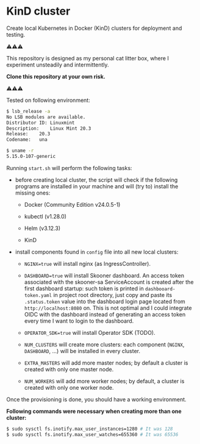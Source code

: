 # KinD cluster

Create local Kubernetes in Docker (KinD) clusters for deployment and testing.

⚠️⚠️⚠️

This repository is designed as my personal cat litter box, where I experiment unsteadily and intermittently.

**Clone this repository at your own risk.**

⚠️⚠️⚠️

Tested on following environment:

```bash
$ lsb_release -a
No LSB modules are available.
Distributor ID:	Linuxmint
Description:	Linux Mint 20.3
Release:	20.3
Codename:	una

$ uname -r
5.15.0-107-generic
```

Running `start.sh` will perform the following tasks:

- before creating local cluster, the script will check if the following programs 
  are installed in your machine and will (try to) install the missing ones:

  - Docker (Community Edition v24.0.5-1)

  - kubectl (v1.28.0)

  - Helm (v3.12.3)

  - KinD

- install components found in `config` file into all new local clusters:

  - `NGINX=true` will install nginx (as IngressController).

  - `DASHBOARD=true` will install Skooner dashboard. An access token associated with the skooner-sa ServiceAccount is created after the first dashboard startup: such token is printed in `dashbooard-token.yaml` in project root directory, just copy and paste its `.status.token` value into the dashboard login page located from `http://localhost:8080` on.
This is not optimal and I could integrate OIDC with the dashboard instead of generating an access token every time I want to login to the dashboard.

  - `OPERATOR_SDK=true` will install Operator SDK (TODO).

  - `NUM_CLUSTERS` will create more clusters: each component (`NGINX`, `DASHBOARD`, ...) will be installed in every cluster.

  - `EXTRA_MASTERS` will add more master nodes; by default a cluster is created with only one master node.

  - `NUM_WORKERS` will add more worker nodes; by default, a cluster is created with only one worker node.

Once the provisioning is done, you should have a working environment.

**Following commands were necessary when creating more than one cluster:**

```bash
$ sudo sysctl fs.inotify.max_user_instances=1280 # It was 128
$ sudo sysctl fs.inotify.max_user_watches=655360 # It was 65536
```